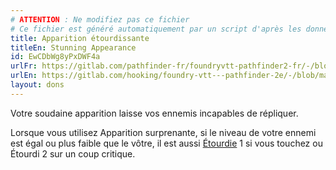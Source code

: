 ```yaml
---
# ATTENTION : Ne modifiez pas ce fichier
# Ce fichier est généré automatiquement par un script d'après les données du module Foundry VTT officiel et de sa traduction
title: Apparition étourdissante
titleEn: Stunning Appearance
id: EwCDbWg8yPxDWF4a
urlFr: https://gitlab.com/pathfinder-fr/foundryvtt-pathfinder2-fr/-/blob/master/data/feats/EwCDbWg8yPxDWF4a.htm
urlEn: https://gitlab.com/hooking/foundry-vtt---pathfinder-2e/-/blob/master/packs/data/feats.db/stunning-appearance.json
layout: dons
---
```

Votre soudaine apparition laisse vos ennemis incapables de répliquer.

Lorsque vous utilisez Apparition surprenante, si le niveau de votre ennemi est égal ou plus faible que le vôtre, il est aussi [Étourdie](../conditions/étourdi.html) 1 si vous touchez ou Étourdi 2 sur un coup critique.
